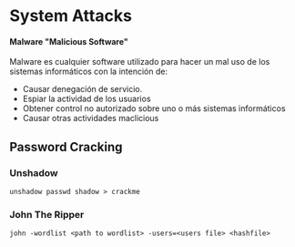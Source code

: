 # System Attacks
#### Malware "Malicious Software"
Malware es cualquier software utilizado para hacer un mal uso de los sistemas informáticos con la intención de:

- Causar denegación de servicio.
- Espiar la actividad de los usuarios
- Obtener control no autorizado sobre uno o más sistemas informáticos
- Causar otras actividades maclicious


## Password Cracking

### Unshadow
```
unshadow passwd shadow > crackme
```

### John The Ripper
```
john -wordlist <path to wordlist> -users=<users file> <hashfile>
```
